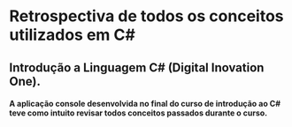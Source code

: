 # Retrospectiva de todos os conceitos utilizados em C#

## Introdução a Linguagem C# (Digital Inovation One).

#### A aplicação console desenvolvida no final do curso de introdução ao C# teve como intuito revisar todos conceitos passados durante o curso.
